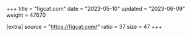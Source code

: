 +++
title = "figcat.com"
date = "2023-05-10"
updated = "2023-06-09"
weight = 47670

[extra]
source = "https://figcat.com/"
ratio = 37
size = 47
+++
